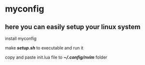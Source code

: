 # myconfig
## here you can easily setup your linux system

install myconfig

make ***setup.sh*** to executable and run it

copy and paste init.lua file to ***~/.config/nvim*** folder
